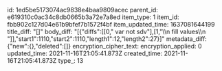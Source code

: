 id: 1ed5be5173074ac9838e4baa9809acec
parent_id: e619310c0ac34c8db0665b3a72e7a8ed
item_type: 1
item_id: fbb902c127d04e61b9bfef7b1572f4bf
item_updated_time: 1637081644199
title_diff: "[]"
body_diff: "[{\"diffs\":[[0,\" var not sdv\"],[1,\"\\\n fill values\\\n \"]],\"start1\":1110,\"start2\":1110,\"length1\":12,\"length2\":27}]"
metadata_diff: {"new":{},"deleted":[]}
encryption_cipher_text: 
encryption_applied: 0
updated_time: 2021-11-16T21:05:41.873Z
created_time: 2021-11-16T21:05:41.873Z
type_: 13